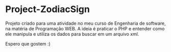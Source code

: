 # Project-ZodiacSign
Projeto criado para uma atividade no meu curso de Engenharia de software, na matéria de Programação WEB. A ideia é praticar o PHP e entender como ele manipula e utiliza os dados para buscar em um arquivo xml.

Espero que gostem :)
